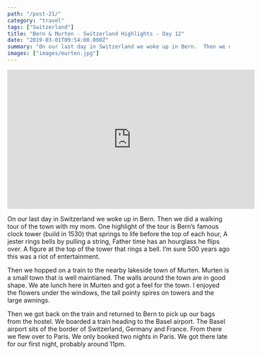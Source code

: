 ```yaml
---
path: "/post-21/"
category: "travel"
tags: ["Switzerland"]
title: "Bern & Murten - Switzerland Highlights - Day 12"
date: "2019-03-01T09:54:00.000Z"
summary: "On our last day in Switzerland we woke up in Bern.  Then we did a walking tour of the town...."
images: ["images/murten.jpg"]
---
```


<iframe allow="accelerometer; autoplay; encrypted-media; gyroscope; picture-in-picture" allowfullscreen="" frameborder="0" height="315" src="https://www.youtube.com/embed/1WSaYA5nSno" width="560"></iframe>

On our last day in Switzerland we woke up in Bern.  Then we did a walking tour of the town with my mom.  One highlight of the tour is Bern’s famous clock tower (build in 1530) that springs to life before the top of each hour,  A jester rings bells by pulling a string,  Father time has an hourglass he flips over.  A figure at the top of the tower that rings a bell.  I’m sure 500 years ago this was a riot of entertainment.



Then we hopped on a train to the nearby lakeside town of Murten.  Murten is a small town that is well maintianed.  The walls around the town are in good shape.  We ate lunch here in Murten and got a feel for the town.  I enjoyed the flowers under the windows, the tall pointy spires on towers and the large awnings.



Then we got back on the train and returned to Bern to pick up our bags from the hostel.  We boarded a train heading to the Basel airport.  The Basel airport sits of the border of Switzerland, Germany and France.  From there we flew over to Paris.  We only booked two nights in Paris.  We got there late for our first night, probably around 11pm.